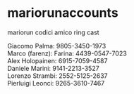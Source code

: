 # mariorunaccounts
mariorun codici amico ring cast

Giacomo Palma: 9805-3450-1973 <br>
Marco (farenz): Farina: 4439-0547-7023<br>
Alex Holopainen: 6915-7059-4587<br>
Daniele Marini: 9141-2213-3527<br>
Lorenzo Strambi: 2552-5125-2637<br>
Pierluigi Leonci: 9265-3610-7467<br>
